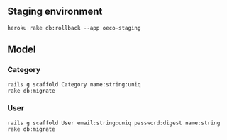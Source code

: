 
Staging environment
-------------------

    heroku rake db:rollback --app oeco-staging


Model
-----

### Category

    rails g scaffold Category name:string:uniq
    rake db:migrate

### User

    rails g scaffold User email:string:uniq password:digest name:string
    rake db:migrate
